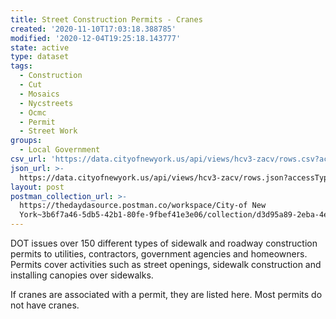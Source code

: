 ```yaml
---
title: Street Construction Permits - Cranes
created: '2020-11-10T17:03:18.388785'
modified: '2020-12-04T19:25:18.143777'
state: active
type: dataset
tags:
  - Construction
  - Cut
  - Mosaics
  - Nycstreets
  - Ocmc
  - Permit
  - Street Work
groups:
  - Local Government
csv_url: 'https://data.cityofnewyork.us/api/views/hcv3-zacv/rows.csv?accessType=DOWNLOAD'
json_url: >-
  https://data.cityofnewyork.us/api/views/hcv3-zacv/rows.json?accessType=DOWNLOAD
layout: post
postman_collection_url: >-
  https://thedaydasource.postman.co/workspace/City-of New
  York~3b6f7a46-5db5-42b1-80fe-9fbef41e3e06/collection/d3d95a89-2eba-4e80-b703-104bba421703
---
```

DOT issues over 150 different types of sidewalk and roadway construction permits to utilities, contractors, government agencies and homeowners. Permits cover activities such as street openings, sidewalk construction and installing canopies over sidewalks.

If cranes are associated with a permit, they are listed here. Most permits do not have cranes.
